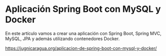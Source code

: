 # Aplicación Spring Boot con MySQL y Docker

En este artículo vamos  a crear una aplicación con Spring Boot, Spring MVC, MySQL, JPA y además utilizando contenedores Docker. 

https://jugnicaragua.org/aplicacion-de-spring-boot-con-mysql-y-docker/


